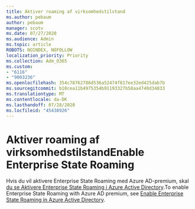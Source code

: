 ```yaml
---
title: Aktiver roaming af virksomhedstilstand
ms.author: pebaum
author: pebaum
manager: scotv
ms.date: 07/27/2020
ms.audience: Admin
ms.topic: article
ROBOTS: NOINDEX, NOFOLLOW
localization_priority: Priority
ms.collection: Adm_O365
ms.custom:
- "6116"
- "9003236"
ms.openlocfilehash: 354c78762786d536a52474f817ee32ed425dab7b
ms.sourcegitcommit: b10cea11b4975354b91193327b58aa4740d34833
ms.translationtype: MT
ms.contentlocale: da-DK
ms.lasthandoff: 07/28/2020
ms.locfileid: "45438926"
---
```

# <a name="enable-enterprise-state-roaming"></a><span data-ttu-id="babb4-102">Aktiver roaming af virksomhedstilstand</span><span class="sxs-lookup"><span data-stu-id="babb4-102">Enable Enterprise State Roaming</span></span>

<span data-ttu-id="babb4-103">Hvis du vil aktivere Enterprise State Roaming med Azure AD-premium, skal [du se Aktivere Enterprise State Roaming i Azure Active Directory](https://docs.microsoft.com/azure/active-directory/devices/enterprise-state-roaming-enable).</span><span class="sxs-lookup"><span data-stu-id="babb4-103">To enable Enterprise State Roaming with Azure AD premium, see [Enable Enterprise State Roaming in Azure Active Directory](https://docs.microsoft.com/azure/active-directory/devices/enterprise-state-roaming-enable).</span></span>